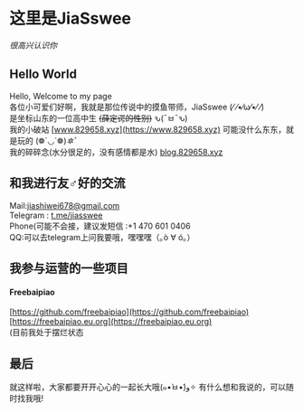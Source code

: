 # 这里是JiaSswee #
*很高兴认识你*

## Hello World ##
Hello, Welcome to my page  
各位小可爱们好啊，我就是那位传说中的摸鱼带师，JiaSswee (⁄ ⁄•⁄ω⁄•⁄ ⁄)  
是坐标山东的一位高中生 ~~(薛定谔的性别)~~ ԅ(¯ㅂ¯ԅ)  
我的小破站 [www.829658.xyz](https://www.829658.xyz) 可能没什么东东，就是玩的 (❁´◡`❁)*✲ﾟ*  
我的碎碎念(水分很足的，没有感情都是水) [blog.829658.xyz](https://blog.829658.xyz)  

## 和我进行友♂好的交流 ##
Mail:jiashiwei678@gmail.com  
Telegram : [t.me/jiasswee](https://t.me/jiasswee)  
Phone(可能不会接，建议发短信 :+1 470 601 0406  
QQ:可以去telegram上问我要哦，嘿嘿嘿（｡ò ∀ ó｡）  

## 我参与运营的一些项目 ##
#### Freebaipiao ####
[https://github.com/freebaipiao](https://github.com/freebaipiao)  
[https://freebaipiao.eu.org](https://freebaipiao.eu.org)  
(目前我处于摆烂状态  

## 最后 ##
就这样啦，大家都要开开心心的一起长大哦(๑•̀ㅂ•́)و✧ 
有什么想和我说的，可以随时找我哦!  
